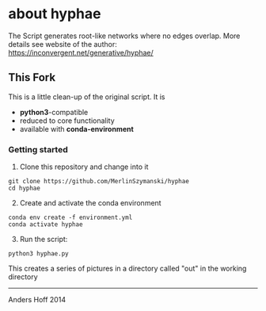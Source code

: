 about hyphae
=============

The Script generates root-like networks where no edges overlap. 
More details see website of the author: https://inconvergent.net/generative/hyphae/ 

## This Fork ##

This is a little clean-up of the original script. It is
- **python3**-compatible
- reduced to core functionality
- available with **conda-environment** 


### Getting started ###

1. Clone this repository and change into it
```
git clone https://github.com/MerlinSzymanski/hyphae
cd hyphae
```

2. Create and activate the conda environment
```
conda env create -f environment.yml
conda activate hyphae
```

3. Run the script:
```
python3 hyphae.py
```

This creates a series of pictures in a directory called "out" in the working directory

----
Anders Hoff 2014

